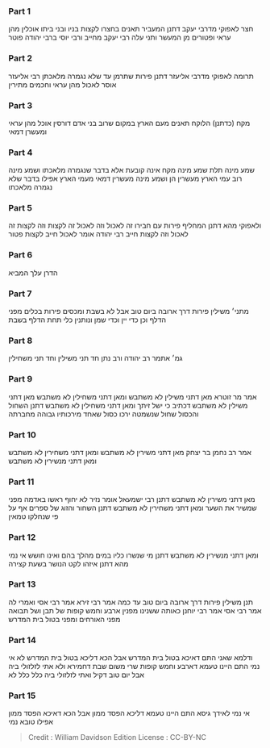 
### Part 1
חצר לאפוקי מדרבי יעקב דתנן המעביר תאנים בחצרו לקצות בניו ובני ביתו אוכלין מהן עראי ופטורים מן המעשר ותני עלה רבי יעקב מחייב ורבי יוסי ברבי יהודה פוטר 

### Part 2
תרומה לאפוקי מדרבי אליעזר דתנן פירות שתרמן עד שלא נגמרה מלאכתן רבי אליעזר אוסר לאכול מהן עראי וחכמים מתירין 

### Part 3
מקח (כדתנן) הלוקח תאנים מעם הארץ במקום שרוב בני אדם דורסין אוכל מהן עראי ומעשרן דמאי 

### Part 4
שמע מינה תלת שמע מינה מקח אינה קובעת אלא בדבר שנגמרה מלאכתו ושמע מינה רוב עמי הארץ מעשרין הן ושמע מינה מעשרין דמאי מעמי הארץ אפילו בדבר שלא נגמרה מלאכתו 

### Part 5
ולאפוקי מהא דתנן המחליף פירות עם חבירו זה לאכול וזה לאכול זה לקצות וזה לקצות זה לאכול וזה לקצות חייב רבי יהודה אומר לאכול חייב לקצות פטור

### Part 6
הדרן עלך המביא

### Part 7
מתני׳ משילין פירות דרך ארובה ביום טוב אבל לא בשבת ומכסים פירות בכלים מפני הדלף וכן כדי יין וכדי שמן ונותנין כלי תחת הדלף בשבת 

### Part 8
גמ׳ אתמר רב יהודה ורב נתן חד תני משילין וחד תני משחילין 

### Part 9
אמר מר זוטרא מאן דתני משילין לא משתבש ומאן דתני משחילין לא משתבש מאן דתני משילין לא משתבש דכתיב כי ישל זיתך ומאן דתני משחילין לא משתבש דתנן השחול והכסול שחול שנשמטה ירכו כסול שאחד מירכותיו גבוהה מחברתה

### Part 10
אמר רב נחמן בר יצחק מאן דתני משירין לא משתבש ומאן דתני משחירין לא משתבש ומאן דתני מנשירין לא משתבש 

### Part 11
מאן דתני משירין לא משתבש דתנן רבי ישמעאל אומר נזיר לא יחוף ראשו באדמה מפני שמשיר את השער ומאן דתני משחירין לא משתבש דתנן השחור והזוג של ספרים אף על פי שנחלקו טמאין 

### Part 12
ומאן דתני מנשירין לא משתבש דתנן מי שנשרו כליו במים מהלך בהם ואינו חושש אי נמי מהא דתנן איזהו לקט הנושר בשעת קצירה

### Part 13
תנן משילין פירות דרך ארובה ביום טוב עד כמה אמר רבי זירא אמר רבי אסי ואמרי לה אמר רבי אסי אמר רבי יוחנן כאותה ששנינו מפנין ארבע וחמש קופות של תבן ושל תבואה מפני האורחים ומפני בטול בית המדרש 

### Part 14
ודלמא שאני התם דאיכא בטול בית המדרש אבל הכא דליכא בטול בית המדרש לא אי נמי התם היינו טעמא דארבע וחמש קופות שרי משום שבת דחמירא ולא אתי לזלזולי ביה אבל יום טוב דקיל ואתי לזלזולי ביה כלל כלל לא 

### Part 15
אי נמי לאידך גיסא התם היינו טעמא דליכא הפסד ממון אבל הכא דאיכא הפסד ממון אפילו טובא נמי

>Credit : William Davidson Edition
>License : CC-BY-NC